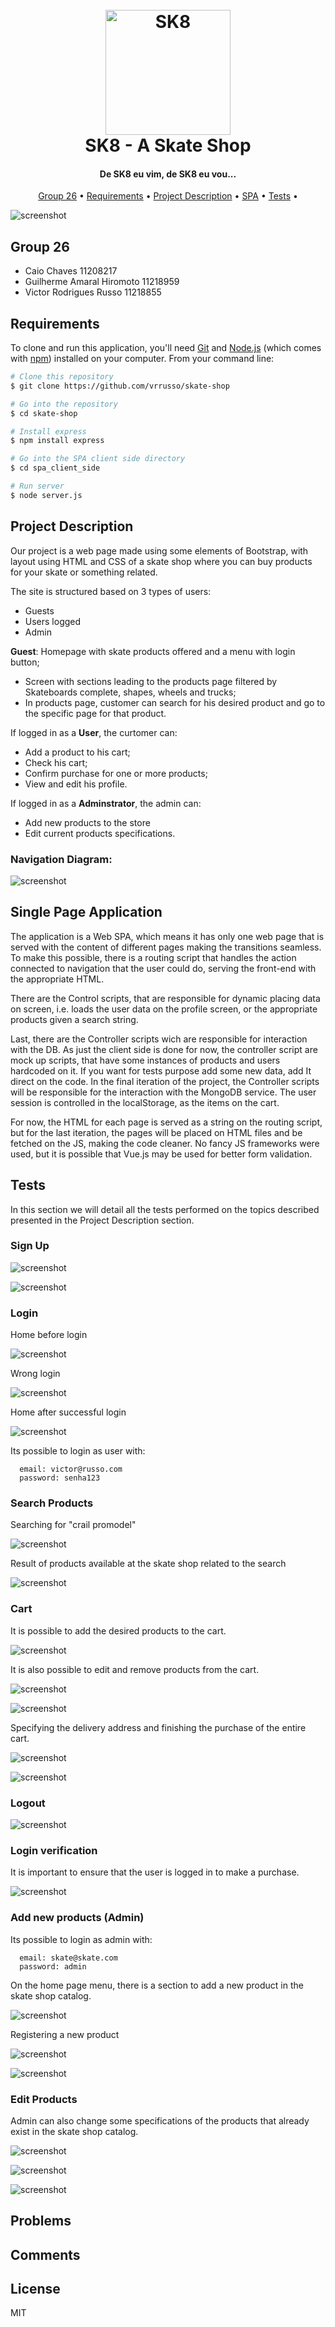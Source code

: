 <h1 align="center">
  <br>
  <img src="https://i.imgur.com/htmH0Ui.png" alt="SK8" width="200"></a>
  <br>
  SK8 - A Skate Shop
  <br>
</h1>

<h4 align="center">De SK8 eu vim, de SK8 eu vou...</h4>

<p align="center">
  <a href="#group-26">Group 26</a> •
  <a href="#requirements">Requirements</a> •
  <a href="#project-description">Project Description</a> •
  <a href="#single-page-application">SPA</a> •
  <a href="#tests">Tests</a> •
  
</p>

![screenshot](https://i.imgur.com/YdCoIeS.png)

## Group 26

- Caio Chaves 11208217
- Guilherme Amaral Hiromoto 11218959
- Victor Rodrigues Russo 11218855

## Requirements

To clone and run this application, you'll need [Git](https://git-scm.com) and [Node.js](https://nodejs.org/en/download/) (which comes with [npm](http://npmjs.com)) installed on your computer. From your command line:

```bash
# Clone this repository
$ git clone https://github.com/vrrusso/skate-shop

# Go into the repository
$ cd skate-shop

# Install express
$ npm install express

# Go into the SPA client side directory
$ cd spa_client_side

# Run server
$ node server.js
```

## Project Description

Our project is a web page made using some elements of Bootstrap, with layout using HTML and CSS of a skate shop where you can buy products for your skate or something related.

The site is structured based on 3 types of users:
- Guests
- Users logged
- Admin

**Guest**:
Homepage with skate products offered and a menu with login button;
- Screen with sections leading to the products page filtered by Skateboards complete, shapes, wheels and trucks;
- In products page, customer can search for his desired product and go to the specific page for that product.

If logged in as a **User**, the curtomer can: 
- Add a product to his cart;
- Check his cart;
- Confirm purchase for one or more products;
- View and edit his profile.

If logged in as a **Adminstrator**, the admin can:

- Add new products to the store
- Edit current products specifications.

### Navigation Diagram:

![screenshot](https://i.imgur.com/kjgoFG4.png)

## Single Page Application

The application is a Web SPA, which means it has only one web page that is served with the content of different pages making the transitions seamless. To make this possible, there is a routing script that handles the action connected to navigation that the user could do, serving the front-end with the appropriate HTML.

There are the Control scripts, that are responsible for dynamic placing data on screen, i.e.  loads the user data on the profile screen, or the appropriate products given a search string.

Last, there are the Controller scripts wich are responsible for interaction with the DB. As just the client side is done for now, the controller script are mock up scripts, that have some instances of products and users hardcoded on it. If you want for tests purpose add some new data, add It direct on the code. In the final iteration of the project, the Controller scripts will be responsible for the interaction with the MongoDB service. The user session is controlled in the localStorage, as the items on the cart.

For now, the HTML for each page is served as a string on the routing script, but for the last iteration, the pages will be placed on HTML files and be fetched on the JS, making the code cleaner. No fancy JS frameworks were used, but it is possible that Vue.js may be used for better form validation.

## Tests

In this section we will detail all the tests performed on the topics described presented in the Project Description section.

### Sign Up

![screenshot](https://i.imgur.com/r7Wricf.png)

![screenshot](https://i.imgur.com/HRrr4u3.png)

### Login

Home before login

![screenshot](https://i.imgur.com/76dNImj.png)

Wrong login

![screenshot](https://i.imgur.com/20m06qp.png)

Home after successful login

![screenshot](https://i.imgur.com/5LNIOCn.png)

Its possible to login as user with:

```
  email: victor@russo.com
  password: senha123
```

### Search Products

Searching for "crail promodel"

![screenshot](https://i.imgur.com/LcPmaRB.png)

Result of products available at the skate shop related to the search

![screenshot](https://i.imgur.com/SLX9rHl.png)

### Cart

It is possible to add the desired products to the cart.

![screenshot](https://i.imgur.com/uywq8eN.png)

It is also possible to edit and remove products from the cart.

![screenshot](https://i.imgur.com/qtZK4we.png)

![screenshot](https://i.imgur.com/7jz6SVF.png)

Specifying the delivery address and finishing the purchase of the entire cart.

![screenshot](https://i.imgur.com/FhBUlvm.png)

![screenshot](https://i.imgur.com/Yk1uydc.png)

### Logout

![screenshot](https://i.imgur.com/BFy9vkC.png)

### Login verification

It is important to ensure that the user is logged in to make a purchase.

![screenshot](https://i.imgur.com/nylN0o1.png)

### Add new products (Admin)

Its possible to login as admin with:

```
  email: skate@skate.com
  password: admin
```

On the home page menu, there is a section to add a new product in the skate shop catalog.

![screenshot](https://i.imgur.com/qoKKAt1.png)

Registering a new product

![screenshot](https://i.imgur.com/sobyPZ0.png)

![screenshot](https://i.imgur.com/KIv0ljT.png)


### Edit Products

Admin can also change some specifications of the products that already exist in the skate shop catalog.

![screenshot](https://i.imgur.com/ieH3mHL.png)

![screenshot](https://i.imgur.com/0JX0dWa.png)

![screenshot](https://i.imgur.com/zTiPEGv.png)

## Problems

## Comments

## License

MIT


